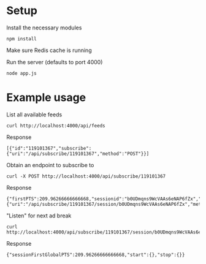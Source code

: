 # Setup

Install the necessary modules

    npm install

Make sure Redis cache is running
  
Run the server (defaults to port 4000)

    node app.js


# Example usage

List all available feeds

    curl http://localhost:4000/api/feeds

Response

    [{"id":"119101367","subscribe":{"uri":"/api/subscribe/119101367","method":"POST"}}]

Obtain an endpoint to subscribe to

    curl -X POST http://localhost:4000/api/subscribe/119101367

Response

    {"firstPTS":209.96266666666668,"sessionid":"b0UDmqns9WcVAAs6eNAP6fZx","nextadbreak":{"uri":"/api/subscribe/119101367/session/b0UDmqns9WcVAAs6eNAP6fZx","method":"GET"}}

"Listen" for next ad break

    curl http://localhost:4000/api/subscribe/119101367/session/b0UDmqns9WcVAAs6eNAP6fZx
  
Response

    {"sessionFirstGlobalPTS":209.96266666666668,"start":{},"stop":{}}

